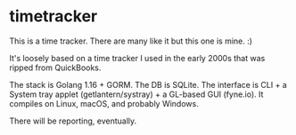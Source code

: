# timetracker

This is a time tracker. There are many like it but this one is mine. :)

It's loosely based on a time tracker I used in the early 2000s that was ripped from QuickBooks.

The stack is Golang 1.16 + GORM.
The DB is SQLite.
The interface is CLI + a System tray applet (getlantern/systray) + a GL-based GUI (fyne.io).
It compiles on Linux, macOS, and probably Windows.

There will be reporting, eventually.
